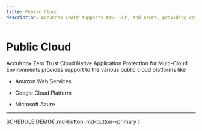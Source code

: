 ```yaml
---
title: Public Cloud
description: AccuKnox CNAPP supports AWS, GCP, and Azure, providing comprehensive security for multi-cloud environments with Zero Trust.
---
```


# Public Cloud

AccuKnox  Zero Trust Cloud Native Application Protection for Multi-Cloud Environments provides support to the various public cloud platforms like

+ Amazon Web Services

+ Google Cloud Platform

+ Microsoft Azure

- - -
[SCHEDULE DEMO](https://www.accuknox.com/contact-us){ .md-button .md-button--primary }
